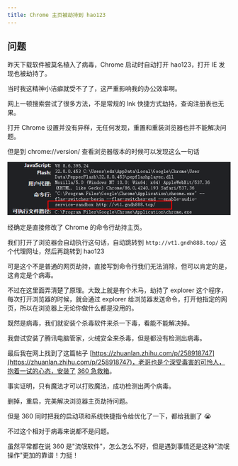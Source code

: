 ```yaml
---
title: Chrome 主页被劫持到 hao123
---
```


## 问题

昨天下载软件被莫名植入了病毒，Chrome 启动时自动打开 hao123，打开 IE 发现也被劫持了。

当时我这精神小洁癖就受不了了，这严重影响我的办公效率啊。

网上一顿搜索尝试了很多方法，不是常规的 lnk 快捷方式劫持，查询注册表也无果。

打开 Chrome 设置并没有异样，无任何发现，重置和重装浏览器也并不能解决问题。

但是到 chrome://version/ 查看浏览器版本的时候可以发现这么一句话

![](./images/chrome-virus/Snipaste_2020-11-12_11-26-44.png)

经确定是直接修改了 Chrome 的命令行劫持主页。

我们打开了浏览器会自动执行这句话，自动跳转到 `http://vt1.gndh888.top/` 这个代理网址，然后再跳转到 hao123

可是这个不是普通的网页劫持，直接写到命令行我们无法消除，但可以肯定的是，这肯定是个病毒。

不过在这里面弄清楚了原理。大致上就是有个木马，劫持了 explorer 这个程序，每次打开浏览器的时候，就会通过 explorer 给浏览器发送命令，打开他指定的网页，所以在浏览器上无论你做什么都是没用的。

既然是病毒，我们就安装个杀毒软件来杀一下毒，看能不能解决掉。

我尝试安装了腾讯电脑管家，火绒安全来杀毒，但是都没有检测出病毒。

最后我在网上找到了这篇帖子 [https://zhuanlan.zhihu.com/p/258918747](https://zhuanlan.zhihu.com/p/258918747)，老哥也是个深受毒害的可怜人，抱着一试的心态，安装了 [360 急救箱](http://weishi.360.cn/jijiuxiang/index.html)。

事实证明，只有魔法才可以打败魔法，成功检测出两个病毒。

删掉，重启，完美解决浏览器主页劫持问题。

但是 360 同时把我的启动项和系统快捷指令给优化了一下，都给我删了 😭

不过这个相对于病毒来说都不是问题。

虽然平常都在说 360 是"流氓软件"，怎么怎么不好，但是遇到事情还是这种"流氓操作"更加的靠谱！力挺！
